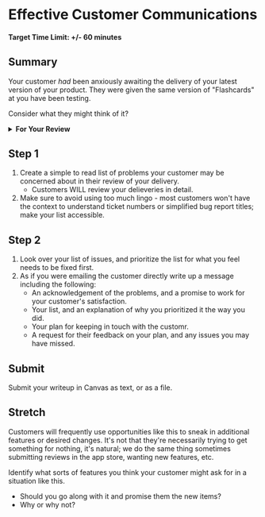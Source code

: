 # Effective Customer Communications

#### Target Time Limit: +/- 60 minutes

## Summary

Your customer _had_ been anxiously awaiting the delivery of your latest version
of your product. They were given the same version of "Flashcards" at you have
been testing.

Consider what they might think of it?

<details  markdown="1"> <summary> <strong> For Your Review </strong> </summary>

If you're feeling uncertain on where to start in this project, look over the
following:

- Skills Practice:
  - [Communicate With Customers](./sp1.03.1.html)
  - [Update Tests fo Acceptance Criteria](./sp1.03.2.html)
  - [Sell a Solution](./sp1.03.3.html)

</details>

## Step 1

1. Create a simple to read list of problems your customer may be concerned about
   in their review of your delivery.
   - Customers WILL review your delieveries in detail.
1. Make sure to avoid using too much lingo - most customers won't have the
   context to understand ticket numbers or simplified bug report titles; make
   your list accessible.

## Step 2

1. Look over your list of issues, and prioritize the list for what you feel
   needs to be fixed first.
1. As if you were emailing the customer directly write up a message including
   the following:
   - An acknowledgement of the problems, and a promise to work for your
     customer's satisfaction.
   - Your list, and an explanation of why you prioritized it the way you did.
   - Your plan for keeping in touch with the customr.
   - A request for their feedback on your plan, and any issues you may have
     missed.

## Submit

Submit your writeup in Canvas as text, or as a file.

## Stretch

Customers will frequently use opportunities like this to sneak in additional
features or desired changes. It's not that they're necessarily trying to get
something for nothing, it's natural; we do the same thing sometimes submitting
reviews in the app store, wanting new features, etc.

Identify what sorts of features you think your customer might ask for in a
situation like this.

- Should you go along with it and promise them the new items?
- Why or why not?

